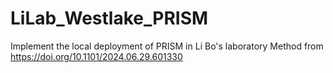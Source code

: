 # LiLab_Westlake_PRISM
Implement the local deployment of PRISM in Li Bo's laboratory 
Method from <Color-barcoded Super-multiplex RNA FISH in Three-dimensional Tissues through Single-round Imaging> 
https://doi.org/10.1101/2024.06.29.601330
